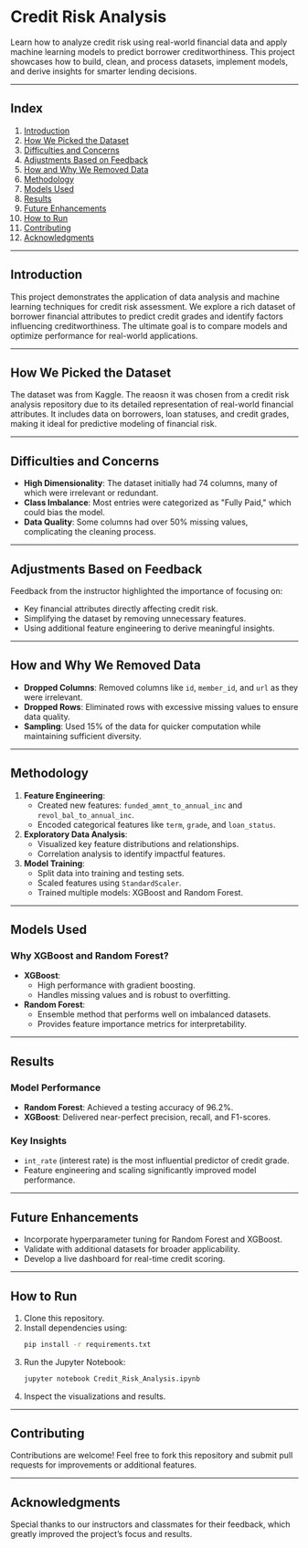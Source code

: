 
# Credit Risk Analysis

Learn how to analyze credit risk using real-world financial data and apply machine learning models to predict borrower creditworthiness. This project showcases how to build, clean, and process datasets, implement models, and derive insights for smarter lending decisions.

---

## Index
1. [Introduction](#introduction)
2. [How We Picked the Dataset](#how-we-picked-the-dataset)
3. [Difficulties and Concerns](#difficulties-and-concerns)
4. [Adjustments Based on Feedback](#adjustments-based-on-feedback)
5. [How and Why We Removed Data](#how-and-why-we-removed-data)
6. [Methodology](#methodology)
7. [Models Used](#models-used)
8. [Results](#results)
9. [Future Enhancements](#future-enhancements)
10. [How to Run](#how-to-run)
11. [Contributing](#contributing)
12. [Acknowledgments](#acknowledgments)

---

## Introduction

This project demonstrates the application of data analysis and machine learning techniques for credit risk assessment. We explore a rich dataset of borrower financial attributes to predict credit grades and identify factors influencing creditworthiness. The ultimate goal is to compare models and optimize performance for real-world applications.

---

## How We Picked the Dataset

The dataset was from Kaggle. The reaosn it was chosen from a credit risk analysis repository due to its detailed representation of real-world financial attributes. It includes data on borrowers, loan statuses, and credit grades, making it ideal for predictive modeling of financial risk.

---

## Difficulties and Concerns

- **High Dimensionality**: The dataset initially had 74 columns, many of which were irrelevant or redundant.
- **Class Imbalance**: Most entries were categorized as "Fully Paid," which could bias the model.
- **Data Quality**: Some columns had over 50% missing values, complicating the cleaning process.

---

## Adjustments Based on Feedback

Feedback from the instructor highlighted the importance of focusing on:
- Key financial attributes directly affecting credit risk.
- Simplifying the dataset by removing unnecessary features.
- Using additional feature engineering to derive meaningful insights.

---

## How and Why We Removed Data

- **Dropped Columns**: Removed columns like `id`, `member_id`, and `url` as they were irrelevant.
- **Dropped Rows**: Eliminated rows with excessive missing values to ensure data quality.
- **Sampling**: Used 15% of the data for quicker computation while maintaining sufficient diversity.

---

## Methodology

1. **Feature Engineering**:
   - Created new features: `funded_amnt_to_annual_inc` and `revol_bal_to_annual_inc`.
   - Encoded categorical features like `term`, `grade`, and `loan_status`.
2. **Exploratory Data Analysis**:
   - Visualized key feature distributions and relationships.
   - Correlation analysis to identify impactful features.
3. **Model Training**:
   - Split data into training and testing sets.
   - Scaled features using `StandardScaler`.
   - Trained multiple models: XGBoost and Random Forest.

---

## Models Used

### Why XGBoost and Random Forest?
- **XGBoost**:
  - High performance with gradient boosting.
  - Handles missing values and is robust to overfitting.
- **Random Forest**:
  - Ensemble method that performs well on imbalanced datasets.
  - Provides feature importance metrics for interpretability.

---

## Results

### Model Performance
- **Random Forest**: Achieved a testing accuracy of 96.2%.
- **XGBoost**: Delivered near-perfect precision, recall, and F1-scores.

### Key Insights
- `int_rate` (interest rate) is the most influential predictor of credit grade.
- Feature engineering and scaling significantly improved model performance.

---

## Future Enhancements

- Incorporate hyperparameter tuning for Random Forest and XGBoost.
- Validate with additional datasets for broader applicability.
- Develop a live dashboard for real-time credit scoring.

---

## How to Run

1. Clone this repository.
2. Install dependencies using:
   ```bash
   pip install -r requirements.txt
   ```
3. Run the Jupyter Notebook:
   ```bash
   jupyter notebook Credit_Risk_Analysis.ipynb
   ```
4. Inspect the visualizations and results.

---

## Contributing

Contributions are welcome! Feel free to fork this repository and submit pull requests for improvements or additional features.

---

## Acknowledgments

Special thanks to our instructors and classmates for their feedback, which greatly improved the project’s focus and results.
